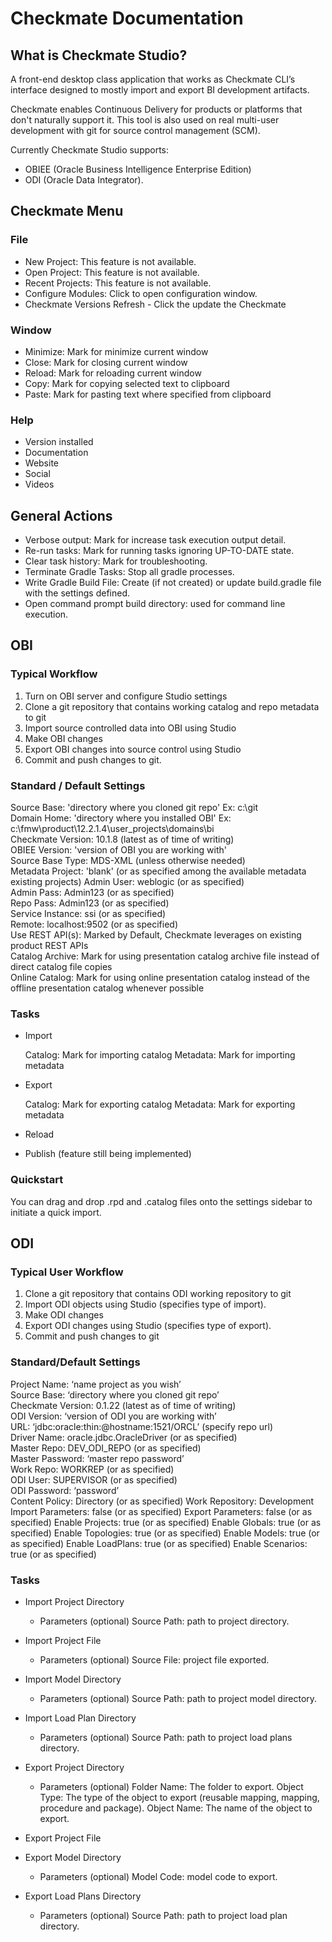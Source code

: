 
# Checkmate Documentation

## What is Checkmate Studio?

A front-end desktop class application that works as Checkmate CLI’s interface designed to mostly import and export BI development artifacts.

Checkmate enables Continuous Delivery for products or platforms that don't naturally support it. This tool is also used on real multi-user development with git for source control management (SCM).

Currently Checkmate Studio supports:

- OBIEE (Oracle Business Intelligence Enterprise Edition)
- ODI (Oracle Data Integrator).

## Checkmate Menu

### File
- New Project: This feature is not available.
- Open Project: This feature is not available.
- Recent Projects: This feature is not available.
- Configure Modules: Click to open configuration window.
- Checkmate Versions Refresh - Click the update the Checkmate

### Window

- Minimize: Mark for minimize current window
- Close: Mark for closing current window
- Reload: Mark for reloading current window
- Copy: Mark for copying selected text to clipboard
- Paste: Mark for pasting text where specified from clipboard

### Help

- Version installed
- Documentation
- Website
- Social
- Videos

## General Actions

 - Verbose output: Mark for increase task execution output detail.
 - Re-run tasks: Mark for running tasks ignoring UP-TO-DATE state.
 - Clear task history: Mark for troubleshooting.
 - Terminate Gradle Tasks: Stop all gradle processes.
 - Write Gradle Build File: Create (if not created) or update build.gradle file with the settings defined.
 - Open command prompt build directory: used for command line execution.

## OBI

### Typical Workflow

1. Turn on OBI server and configure Studio settings
2. Clone a git repository that contains working catalog and repo metadata to git
3. Import source controlled data into OBI using Studio
4. Make OBI changes
5. Export OBI changes into source control using Studio
6. Commit and push changes to git.

### Standard / Default Settings

Source Base: 'directory where you cloned git repo' Ex: c:\git  
Domain Home: 'directory where you installed OBI' Ex: c:\fmw\product\12.2.1.4\user_projects\domains\bi  
Checkmate Version: 10.1.8 (latest as of time of writing)  
OBIEE Version: 'version of OBI you are working with'  
Source Base Type: MDS-XML (unless otherwise needed)  
Metadata Project: 'blank' (or as specified among the available metadata existing projects)
Admin User: weblogic (or as specified)  
Admin Pass: Admin123 (or as specified)  
Repo Pass: Admin123 (or as specified)  
Service Instance: ssi (or as specified)  
Remote: localhost:9502 (or as specified)  
Use REST API(s): Marked by Default, Checkmate leverages on existing product REST APIs  
Catalog Archive: Mark for using presentation catalog archive file instead of direct catalog file copies  
Online Catalog: Mark for using online presentation catalog instead of the offline presentation catalog whenever possible  

### Tasks

- Import

    Catalog: Mark for importing catalog
    Metadata: Mark for importing metadata

- Export

    Catalog: Mark for exporting catalog
    Metadata: Mark for exporting metadata

- Reload

- Publish (feature still being implemented)

### Quickstart
You can drag and drop .rpd and .catalog files onto the settings sidebar to initiate a quick import.

## ODI

### Typical User Workflow

1. Clone a git repository that contains ODI working repository to git
2. Import ODI objects using Studio (specifies type of import).
3. Make ODI changes
4. Export ODI changes using Studio (specifies type of export).
5. Commit and push changes to git

### Standard/Default Settings

Project Name: ‘name project as you wish’   
Source Base: ‘directory where you cloned git repo’  
Checkmate Version: 0.1.22 (latest as of time of writing)  
ODI Version: ‘version of ODI you are working with’  
URL: ‘jdbc:oracle:thin:@hostname:1521/ORCL’ (specify repo url)  
Driver Name: oracle.jdbc.OracleDriver (or as specified)  
Master Repo: DEV_ODI_REPO (or as specified)  
Master Password: ‘master repo password’  
Work Repo: WORKREP (or as specified)  
ODI User: SUPERVISOR (or as specified)  
ODI Password: ‘password’  
Content Policy: Directory (or as specified) 
Work Repository: Development
Import Parameters: false (or as specified)
Export Parameters: false (or as specified)
Enable Projects: true (or as specified)
Enable Globals: true (or as specified)
Enable Topologies: true (or as specified)
Enable Models: true (or as specified)
Enable LoadPlans: true (or as specified)
Enable Scenarios: true (or as specified)

### Tasks

- Import Project Directory

	- Parameters (optional)
    Source Path: path to project directory. 

- Import Project File

	- Parameters (optional)
    Source File: project file exported.

- Import Model Directory  

	- Parameters (optional)
    Source Path: path to project model directory.

- Import Load Plan Directory

	- Parameters (optional)
    Source Path: path to project load plans directory.

- Export Project Directory

	- Parameters (optional)
    Folder Name: The folder to export.
    Object Type: The type of the object to export (reusable mapping, mapping, procedure and package).
    Object Name: The name of the object to export.

- Export Project File

- Export Model Directory

	- Parameters (optional)
    Model Code: model code to export.

- Export Load Plans Directory

	- Parameters (optional)
    Source Path: path to project load plan directory.
